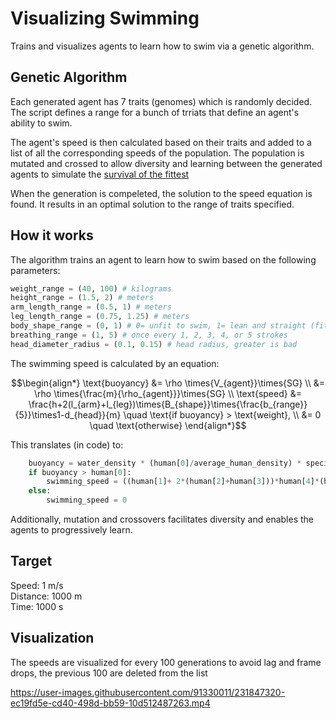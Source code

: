 # Visualizing Swimming
Trains and visualizes agents to learn how to swim via a genetic algorithm.

## Genetic Algorithm
Each generated agent has 7 traits (genomes) which is randomly decided. The script defines a range for a bunch of trriats that define an agent's ability to swim.  
  
The agent's speed is then calculated based on their traits and added to a list of all the corresponding speeds of the population. The population is mutated and crossed to allow diversity and learning between the generated agents to simulate the [survival of the fittest](https://en.wikipedia.org/wiki/Survival_of_the_fittest)    
  
When the generation is compeleted, the solution to the speed equation is found. It results in an optimal solution to the range of traits specified. 

## How it works
The algorithm trains an agent to learn how to swim based on the following parameters:  

```py
weight_range = (40, 100) # kilograms
height_range = (1.5, 2) # meters
arm_length_range = (0.5, 1) # meters
leg_length_range = (0.75, 1.25) # meters 
body_shape_range = (0, 1) # 0= unfit to swim, 1= lean and straight (fit)
breathing_range = (1, 5) # once every 1, 2, 3, 4, or 5 strokes
head_diameter_radius = (0.1, 0.15) # head radius, greater is bad
```

The swimming speed is calculated by an equation:  

$$\begin{align*} \text{buoyancy} &= \rho \times{V_{agent}}\times{SG} \\
&= \rho \times{\frac{m}{\rho_{agent}}}\times{SG} \\
\text{speed} &= \frac{h+2(l_{arm}+l_{leg})\times{B_{shape}}\times{\frac{b_{range}}{5}}\times1-d_{head}}{m} \quad \text{if buoyancy} > \text{weight}, \\
&= 0 \quad \text{otherwise} \end{align*}$$

This translates (in code) to:
```py
    buoyancy = water_density * (human[0]/average_human_density) * specific_gravity
    if buoyancy > human[0]:
        swimming_speed = ((human[1]+ 2*(human[2]+human[3]))*human[4]*(human[5]/5))*(1-human[6])/human[0]
    else:
        swimming_speed = 0
```

Additionally, mutation and crossovers facilitates diversity and enables the agents to progressively learn.

## Target
Speed: 1 m/s  
Distance: 1000 m   
Time: 1000 s

## Visualization  
The speeds are visualized for every 100 generations to avoid lag and frame drops, the previous 100 are deleted from the list

https://user-images.githubusercontent.com/91330011/231847320-ec19fd5e-cd40-498d-bb59-10d512487263.mp4
